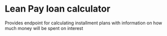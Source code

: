 # Lean Pay loan calculator
Provides endpoint for calculating installment plans with information on how much money will be spent on interest


